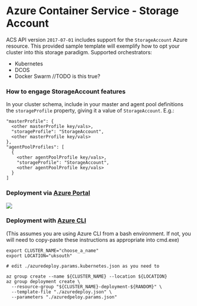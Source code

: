 # Azure Container Service - Storage Account

ACS API version `2017-07-01` includes support for the `StorageAccount` Azure resource. This provided sample template will exemplify how to opt your cluster into this storage paradigm. Supported orchestrators:

- Kubernetes
- DCOS
- Docker Swarm //TODO is this true?

### How to engage StorageAccount features

In your cluster schema, include in your master and agent pool definitions the `storageProfile` property, giving it a value of `StorageAccount`. E.g.:

```
"masterProfile": {
  <other masterProfile key/vals>,
  "storageProfile": "StorageAccount",
  <other masterProfile key/vals>
},
"agentPoolProfiles": [
  {
    <other agentPoolProfile key/vals>,
    "storageProfile": "StorageAccount",
    <other agentPoolProfile key/vals>
  }
]
```

### Deployment via [Azure Portal](https://portal.azure.com)

<a href="https://portal.azure.com/#create/Microsoft.Template/uri/https%3A%2F%2Fraw.githubusercontent.com%2FAzure%2Facs%2Fmaster%2Fdocs%2FStorageAccount%2Fazuredeploy.json" target="_blank"><img src="http://azuredeploy.net/deploybutton.png"/></a>

### Deployment with [Azure CLI](https://github.com/Azure/azure-cli)

(This assumes you are using Azure CLI from a bash environment. If not, you will
need to copy-paste these instructions as appropriate into cmd.exe)

```
export CLUSTER_NAME="choose_a_name"
export LOCATION="uksouth"

# edit ./azuredeploy.params.kubernetes.json as you need to

az group create --name ${CLUSTER_NAME} --location ${LOCATION}
az group deployment create \
  --resource-group "${CLUSTER_NAME}-deployment-${RANDOM}" \
  --template-file "./azuredeploy.json" \
  --parameters "./azuredpeloy.params.json"